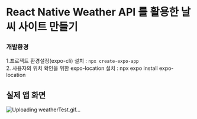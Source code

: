 # React Native  Weather API 를 활용한 날씨  사이트 만들기



### 개발환경

1.프로젝트 환경설정(expo-cli) 설치 : ` npx create-expo-app ` <br />
2. 사용자의 위치 확인을 위한 expo-location 설치 : npx expo install expo-location <br />

## 실제 앱 화면




![Uploading weatherTest.gif…]()

